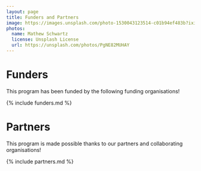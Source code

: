 ```yaml
---
layout: page
title: Funders and Partners
image: https://images.unsplash.com/photo-1530043123514-c01b94ef483b?ixid=MnwxMjA3fDB8MHxwaG90by1wYWdlfHx8fGVufDB8fHx8&ixlib=rb-1.2.1&auto=format&fit=crop&w=1650&q=80
photos:
  name: Mathew Schwartz
  license: Unsplash License
  url: https://unsplash.com/photos/PgNE82MUHAY
---
```


# Funders

This program has been funded by the following funding organisations!

{% include funders.md %}

# Partners

This program is made possible thanks to our partners and collaborating organisations!

{% include partners.md %}
